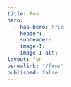 ```yaml
---
title: Fun
hero:
  - has-hero: true
    header: 
    subheader: 
    image-1:
    image-1-alt: 
layout: fun
permalink: "/fun/"
published: false
---
```


